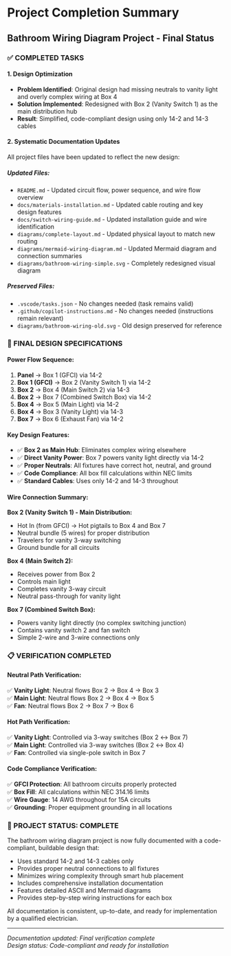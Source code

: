 # Project Completion Summary

## Bathroom Wiring Diagram Project - Final Status

### ✅ COMPLETED TASKS

#### 1. **Design Optimization**
- **Problem Identified**: Original design had missing neutrals to vanity light and overly complex wiring at Box 4
- **Solution Implemented**: Redesigned with Box 2 (Vanity Switch 1) as the main distribution hub
- **Result**: Simplified, code-compliant design using only 14-2 and 14-3 cables

#### 2. **Systematic Documentation Updates**
All project files have been updated to reflect the new design:

##### **Updated Files:**
- `README.md` - Updated circuit flow, power sequence, and wire flow overview
- `docs/materials-installation.md` - Updated cable routing and key design features  
- `docs/switch-wiring-guide.md` - Updated installation guide and wire identification
- `diagrams/complete-layout.md` - Updated physical layout to match new routing
- `diagrams/mermaid-wiring-diagram.md` - Updated Mermaid diagram and connection summaries
- `diagrams/bathroom-wiring-simple.svg` - Completely redesigned visual diagram

##### **Preserved Files:**
- `.vscode/tasks.json` - No changes needed (task remains valid)
- `.github/copilot-instructions.md` - No changes needed (instructions remain relevant)
- `diagrams/bathroom-wiring-old.svg` - Old design preserved for reference

### 🔧 FINAL DESIGN SPECIFICATIONS

#### **Power Flow Sequence:**
1. **Panel** → Box 1 (GFCI) via 14-2
2. **Box 1 (GFCI)** → Box 2 (Vanity Switch 1) via 14-2  
3. **Box 2** → Box 4 (Main Switch 2) via 14-3
4. **Box 2** → Box 7 (Combined Switch Box) via 14-2
5. **Box 4** → Box 5 (Main Light) via 14-2
6. **Box 4** → Box 3 (Vanity Light) via 14-3
7. **Box 7** → Box 6 (Exhaust Fan) via 14-2

#### **Key Design Features:**
- ✅ **Box 2 as Main Hub**: Eliminates complex wiring elsewhere
- ✅ **Direct Vanity Power**: Box 7 powers vanity light directly via 14-2
- ✅ **Proper Neutrals**: All fixtures have correct hot, neutral, and ground
- ✅ **Code Compliance**: All box fill calculations within NEC limits
- ✅ **Standard Cables**: Uses only 14-2 and 14-3 throughout

#### **Wire Connection Summary:**
**Box 2 (Vanity Switch 1) - Main Distribution:**
- Hot In (from GFCI) → Hot pigtails to Box 4 and Box 7
- Neutral bundle (5 wires) for proper distribution
- Travelers for vanity 3-way switching
- Ground bundle for all circuits

**Box 4 (Main Switch 2):**
- Receives power from Box 2
- Controls main light
- Completes vanity 3-way circuit
- Neutral pass-through for vanity light

**Box 7 (Combined Switch Box):**
- Powers vanity light directly (no complex switching junction)
- Contains vanity switch 2 and fan switch
- Simple 2-wire and 3-wire connections only

### 📋 VERIFICATION COMPLETED

#### **Neutral Path Verification:**
✅ **Vanity Light**: Neutral flows Box 2 → Box 4 → Box 3  
✅ **Main Light**: Neutral flows Box 2 → Box 4 → Box 5  
✅ **Fan**: Neutral flows Box 2 → Box 7 → Box 6  

#### **Hot Path Verification:**
✅ **Vanity Light**: Controlled via 3-way switches (Box 2 ↔ Box 7)  
✅ **Main Light**: Controlled via 3-way switches (Box 2 ↔ Box 4)  
✅ **Fan**: Controlled via single-pole switch in Box 7  

#### **Code Compliance Verification:**
✅ **GFCI Protection**: All bathroom circuits properly protected  
✅ **Box Fill**: All calculations within NEC 314.16 limits  
✅ **Wire Gauge**: 14 AWG throughout for 15A circuits  
✅ **Grounding**: Proper equipment grounding in all locations  

### 🎯 PROJECT STATUS: COMPLETE

The bathroom wiring diagram project is now fully documented with a code-compliant, buildable design that:
- Uses standard 14-2 and 14-3 cables only
- Provides proper neutral connections to all fixtures  
- Minimizes wiring complexity through smart hub placement
- Includes comprehensive installation documentation
- Features detailed ASCII and Mermaid diagrams
- Provides step-by-step wiring instructions for each box

All documentation is consistent, up-to-date, and ready for implementation by a qualified electrician.

---
*Documentation updated: Final verification complete*  
*Design status: Code-compliant and ready for installation*
